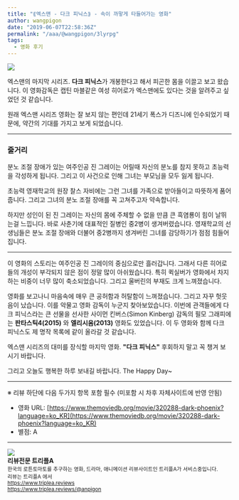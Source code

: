 ```yaml
---
title: "⟪엑스맨 - 다크 피닉스⟫ - 속이 까맣게 타들어가는 영화"
author: wangpigon
date: "2019-06-07T22:58:36Z"
permalink: "/aaa/@wangpigon/3lyrpg"
tags:
  - 영화 후기
---
```

![](https://steemitimages.com/0x0/http://img.cgv.co.kr/Movie/Thumbnail/Poster/000081/81218/81218_1000.jpg)

엑스맨의 마지막 시리즈. **다크 피닉스**가 개봉한다고 해서 피곤한 몸을 이끌고 보고 왔습니다. 이 영화감독은 캡틴 마블같은 여성 히어로가 엑스맨에도 있다는 것을 알려주고 싶었던 것 같습니다.

원래 엑스맨 시리즈 영화는 잘 보지 않는 편인데 21세기 폭스가 디즈니에 인수되었기 때문에, 약간의 기대를 가지고 보게 되었습니다.

* * *

### 줄거리

분노 조절 장애가 있는 여주인공 진 그레이는 어릴때 자신의 분노를 참지 못하고 초능력을 각성하게 됩니다. 그리고 이 사건으로 인해 그녀는 부모님을 모두 잃게 됩니다.

초능력 영재학교의 원장 찰스 자비에는 그런 그녀를 가족으로 받아들이고 따뜻하게 품어줍니다. 그리고 그녀의 분노 조절 장애를 꼭 고쳐주고자 약속합니다.

하지만 성인이 된 진 그레이는 자신의 몸에 주체할 수 없을 만큼 큰 흑염룡이 힘이 날뛰는걸 느낍니다. 바로 사춘기에 대표적인 질병인 중2병이 생겨버렸습니다. 영재학교의 선생님들은 분노 조절 장애와 더불어 중2병까지 생겨버린 그녀를 감당하기가 점점 힘들어집니다.

* * *

이 영화의 스토리는 여주인공 진 그레이의 중심으로만 흘러갑니다. 그래서 다른 히어로들의 개성이 부각되지 않은 점이 정말 많이 아쉬웠습니다. 특히 퀵실버가 영화에서 차지하는 비중이 너무 많이 축소되었습니다. 그리고 울버린의 부재도 크게 느껴졌습니다.

영화를 보고나니 마음속에 매우 큰 공허함과 허탈함이 느껴졌습니다. 그리고 자꾸 헛웃음이 났습니다. 이를 악물고 영화 감독이 누군지 찾아보았습니다. 이번에 관객들에게 다크 피닉스라는 큰 선물을 선사한 사이먼 킨버스(Simon Kinberg) 감독의 필모 그래피에는 **판타스틱4(2015)** 와 **엘리시움(2013)** 영화도 있었습니다. 이 두 영화와 함께 다크 피닉스도 제 명작 목록에 같이 올라갈 것 같습니다.

엑스맨 시리즈의 대미를 장식할 마지막 영화. **"다크 피닉스"** 후회하지 말고 꼭 챙겨 보시기 바랍니다.

그리고 오늘도 행복한 하루 보내길 바랍니다. The Happy Day~

---

※ 리뷰 하단에 다음 두가지 항목 포함 필수 (미포함 시 차후 자체사이트에 반영 안됨)

- 영화 URL: [https://www.themoviedb.org/movie/320288-dark-phoenix?language=ko_KR](https://www.themoviedb.org/movie/320288-dark-phoenix?language=ko_KR)
- 별점: A

<hr><div class="pull-left"><img src='https://cdn.steemitimages.com/300x0/https://cdn.steemitimages.com/DQmRUA4nEVgikokJ63CPw6ZgKLL48dvoUtYTvFvYnuMwBpt/image.png' style="margin-right: 10px"/></div><b>리뷰전문 트리플A</b><br><sub>한국의 로튼토마토를 추구하는 영화, 드라마, 애니메이션 리뷰사이트인 트리플A가 서비스중입니다.<br>리뷰는 트리플A 에서<br><a href='https://www.triplea.reviews'>https://www.triplea.reviews</a><br><a href='https://www.triplea.reviews/@anpigon'>https://www.triplea.reviews/@anpigon</a></sub><br>